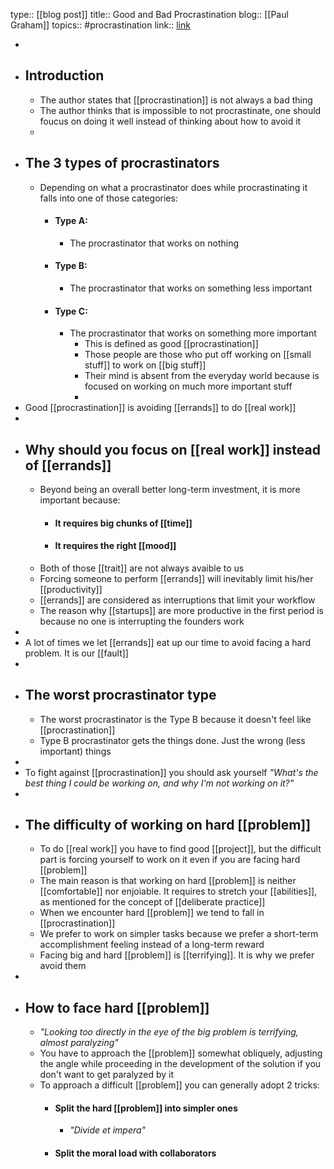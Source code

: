 type:: [[blog post]]
title:: Good and Bad Procrastination
blog:: [[Paul Graham]] 
topics:: #procrastination 
link:: [link](http://www.paulgraham.com/procrastination.html)

-
- ## Introduction
	- The author states that [[procrastination]] is not always a bad thing
	- The author thinks that is impossible to not procrastinate, one should foucus on doing it well instead of thinking about how to avoid it
	-
- ## The 3 types of procrastinators
	- Depending on what a procrastinator does while procrastinating it falls into one of those categories:
		- #### Type A:
			- The procrastinator that works on nothing
		- #### Type B:
			- The procrastinator that works on something less important
		- #### Type C:
			- The procrastinator that works on something more important
				- This is defined as good [[procrastination]]
				- Those people are those who put off working on [[small stuff]] to work on [[big stuff]]
				- Their mind is absent from the everyday world because is focused on working on much more important stuff
				-
- Good [[procrastination]] is avoiding [[errands]] to do [[real work]]
-
- ## Why should you focus on [[real work]] instead of [[errands]]
	- Beyond being an overall better long-term investment, it is more important because:
		- #### It requires big chunks of [[time]]
		- #### It requires the right [[mood]]
	- Both of those [[trait]] are not always avaible to us
	- Forcing someone to perform [[errands]] will inevitably limit his/her [[productivity]]
	- [[errands]] are considered as interruptions that limit your workflow
	- The reason why [[startups]] are more productive in the first period is because no one is interrupting the founders work
-
- A lot of times we let [[errands]] eat up our time to avoid facing a hard problem. It is our [[fault]]
-
- ## The worst procrastinator type
	- The worst procrastinator is the Type B because it doesn't feel like [[procrastination]]
	- Type B procrastinator gets the things done. Just the wrong (less important) things
-
- To fight against [[procrastination]] you should ask yourself *"What's the best thing I could be working on, and why I'm not working on it?"*
-
- ## The difficulty of working on hard [[problem]]
	- To do [[real work]] you have to find good [[project]], but the difficult part is forcing yourself to work on it even if you are facing hard [[problem]]
	- The main reason is that working on hard [[problem]] is neither [[comfortable]] nor enjoiable. It requires to stretch your [[abilities]], as mentioned for the concept of [[deliberate practice]]
	- When we encounter hard [[problem]] we tend to fall in [[procrastination]]
	- We prefer to work on simpler tasks because we prefer a short-term accomplishment feeling instead of a long-term reward
	- Facing big and hard [[problem]] is [[terrifying]]. It is why we prefer avoid them
-
- ## How to face hard [[problem]]
	- *"Looking too directly in the eye of the big problem is terrifying, almost paralyzing"*
	- You have to approach the [[problem]] somewhat obliquely, adjusting the angle while proceeding in the development of the solution if you don't want to get paralyzed by it
	- To approach a difficult [[problem]] you can generally adopt 2 tricks:
		- #### Split the hard [[problem]] into simpler ones
			- *"Divide et impera"*
		- #### Split the moral load with collaborators